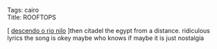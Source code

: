 Tags: cairo  
Title: ROOFTOPS  
  
[ [descendo o rio nilo](https://www.youtube.com/watch?v=SfI7E65me5g) ]then citadel the egypt from a distance. ridiculous lyrics the song is okey maybe who knows if maybe it is just nostalgia  
  
